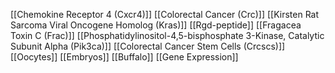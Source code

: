 [[Chemokine Receptor 4 (Cxcr4)]]
[[Colorectal Cancer (Crc)]]
[[Kirsten Rat Sarcoma Viral Oncogene Homolog (Kras)]]
[[Rgd-peptide]]
[[Fragacea Toxin C (Frac)]]
[[Phosphatidylinositol-4,5-bisphosphate 3-Kinase, Catalytic Subunit Alpha (Pik3ca)]]
[[Colorectal Cancer Stem Cells (Crcscs)]]
[[Oocytes]]
[[Embryos]]
[[Buffalo]]
[[Gene Expression]]
